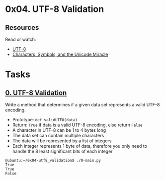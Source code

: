 # 0x04. UTF-8 Validation


## Resources
Read or watch:
* [UTF-8](https://en.wikipedia.org/wiki/UTF-8)
* [Characters, Symbols, and the Unicode Miracle](https://www.youtube.com/watch?v=MijmeoH9LT4)

# Tasks

## [0. UTF-8 Validation](./0-validate_utf8.py)

Write a method that determines if a given data set represents a valid UTF-8 encoding.

* Prototype: `def validUTF8(data)`
* Return: `True` if data is a valid UTF-8 encoding, else return `False`
* A character in UTF-8 can be 1 to 4 bytes long
* The data set can contain multiple characters
* The data will be represented by a list of integers
* Each integer represents 1 byte of data, therefore you only need to handle the 8 least significant bits of each integer
```
@ubuntu:~/0x04-utf8_validation$ ./0-main.py
True
True
False
```